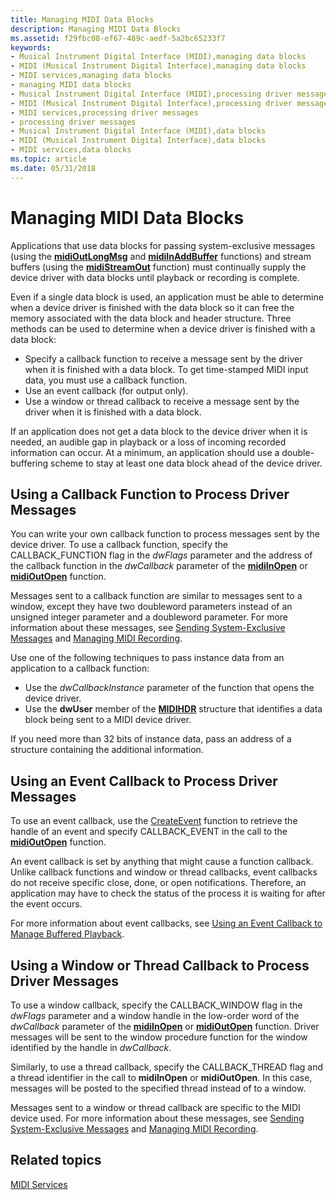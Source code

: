 ```yaml
---
title: Managing MIDI Data Blocks
description: Managing MIDI Data Blocks
ms.assetid: f29fbc08-ef67-489c-aedf-5a2bc65233f7
keywords:
- Musical Instrument Digital Interface (MIDI),managing data blocks
- MIDI (Musical Instrument Digital Interface),managing data blocks
- MIDI services,managing data blocks
- managing MIDI data blocks
- Musical Instrument Digital Interface (MIDI),processing driver messages
- MIDI (Musical Instrument Digital Interface),processing driver messages
- MIDI services,processing driver messages
- processing driver messages
- Musical Instrument Digital Interface (MIDI),data blocks
- MIDI (Musical Instrument Digital Interface),data blocks
- MIDI services,data blocks
ms.topic: article
ms.date: 05/31/2018
---
```


# Managing MIDI Data Blocks

Applications that use data blocks for passing system-exclusive messages (using the [**midiOutLongMsg**](https://msdn.microsoft.com/en-us/library/Dd798474(v=VS.85).aspx) and [**midiInAddBuffer**](https://msdn.microsoft.com/en-us/library/Dd798450(v=VS.85).aspx) functions) and stream buffers (using the [**midiStreamOut**](https://msdn.microsoft.com/en-us/library/Dd798487(v=VS.85).aspx) function) must continually supply the device driver with data blocks until playback or recording is complete.

Even if a single data block is used, an application must be able to determine when a device driver is finished with the data block so it can free the memory associated with the data block and header structure. Three methods can be used to determine when a device driver is finished with a data block:

-   Specify a callback function to receive a message sent by the driver when it is finished with a data block. To get time-stamped MIDI input data, you must use a callback function.
-   Use an event callback (for output only).
-   Use a window or thread callback to receive a message sent by the driver when it is finished with a data block.

If an application does not get a data block to the device driver when it is needed, an audible gap in playback or a loss of incoming recorded information can occur. At a minimum, an application should use a double-buffering scheme to stay at least one data block ahead of the device driver.

## Using a Callback Function to Process Driver Messages

You can write your own callback function to process messages sent by the device driver. To use a callback function, specify the CALLBACK\_FUNCTION flag in the *dwFlags* parameter and the address of the callback function in the *dwCallback* parameter of the [**midiInOpen**](https://msdn.microsoft.com/en-us/library/Dd798458(v=VS.85).aspx) or [**midiOutOpen**](https://msdn.microsoft.com/en-us/library/Dd798476(v=VS.85).aspx) function.

Messages sent to a callback function are similar to messages sent to a window, except they have two doubleword parameters instead of an unsigned integer parameter and a doubleword parameter. For more information about these messages, see [Sending System-Exclusive Messages](sending-system-exclusive-messages.md) and [Managing MIDI Recording](managing-midi-recording.md).

Use one of the following techniques to pass instance data from an application to a callback function:

-   Use the *dwCallbackInstance* parameter of the function that opens the device driver.
-   Use the **dwUser** member of the [**MIDIHDR**](https://msdn.microsoft.com/en-us/library/Dd798449(v=VS.85).aspx) structure that identifies a data block being sent to a MIDI device driver.

If you need more than 32 bits of instance data, pass an address of a structure containing the additional information.

## Using an Event Callback to Process Driver Messages

To use an event callback, use the [CreateEvent](https://go.microsoft.com/fwlink/p/?linkid=17091) function to retrieve the handle of an event and specify CALLBACK\_EVENT in the call to the [**midiOutOpen**](https://msdn.microsoft.com/en-us/library/Dd798476(v=VS.85).aspx) function.

An event callback is set by anything that might cause a function callback. Unlike callback functions and window or thread callbacks, event callbacks do not receive specific close, done, or open notifications. Therefore, an application may have to check the status of the process it is waiting for after the event occurs.

For more information about event callbacks, see [Using an Event Callback to Manage Buffered Playback](using-an-callback-to-manage-buffered-playback.md).

## Using a Window or Thread Callback to Process Driver Messages

To use a window callback, specify the CALLBACK\_WINDOW flag in the *dwFlags* parameter and a window handle in the low-order word of the *dwCallback* parameter of the [**midiInOpen**](https://msdn.microsoft.com/en-us/library/Dd798458(v=VS.85).aspx) or [**midiOutOpen**](https://msdn.microsoft.com/en-us/library/Dd798476(v=VS.85).aspx) function. Driver messages will be sent to the window procedure function for the window identified by the handle in *dwCallback*.

Similarly, to use a thread callback, specify the CALLBACK\_THREAD flag and a thread identifier in the call to **midiInOpen** or **midiOutOpen**. In this case, messages will be posted to the specified thread instead of to a window.

Messages sent to a window or thread callback are specific to the MIDI device used. For more information about these messages, see [Sending System-Exclusive Messages](sending-system-exclusive-messages.md) and [Managing MIDI Recording](managing-midi-recording.md).

## Related topics

<dl> <dt>

[MIDI Services](midi-services.md)
</dt> </dl>

 

 




